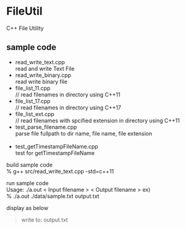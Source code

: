 FileUtil
===============

C++ File Utility <br/>

## sample code
- read_write_text.cpp <br/>
read and write Text File <br/>
- read_write_binary.cpp <br/>
read write binary file <br/>
- file_list_11.cpp <br/>
// read filenames in directory using C++11 <br/>
- file_list_17.cpp <br/>
// read filenames in directory using C++17 <br/>
- file_list_ext.cpp <br/>
// read filenames with spcified extension in directory using C++11<br/>
- test_parse_filename.cpp <br/>
parse file fullpath to dir name, file name, file extension <br/> <br/>
- test_getTimestampFileName.cpp <br/>
test for getTimestampFileName <br/>


build sample code <br/>
% g++  src/read_write_text.cpp -std=c++11 <br/>

run sample code <br/>
Usage:  ./a.out \< Input filename \> \< Output filename \>
ex) <br/>
% ./a.out ./data/sample.txt output.txt <br/>

display as below <br/>
> write to: output.txt <br/>


